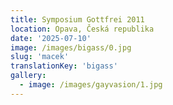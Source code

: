 ```yaml
---
title: Symposium Gottfrei 2011
location: Opava, Česká republika
date: '2025-07-10'
image: /images/bigass/0.jpg
slug: 'macek'
translationKey: 'bigass'
gallery:
  - image: /images/gayvasion/1.jpg
---
```


